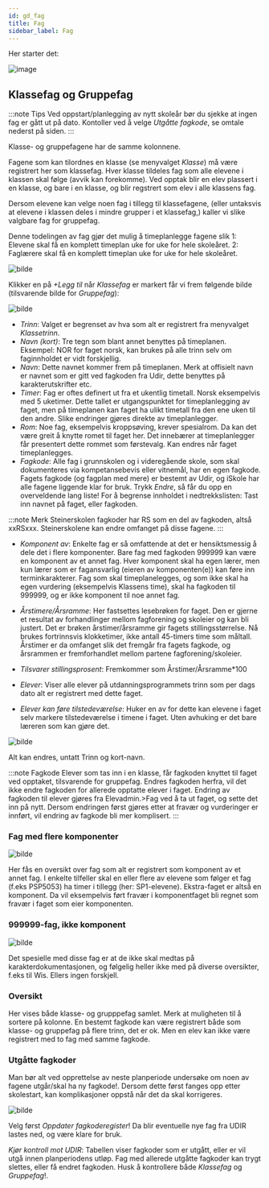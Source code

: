 ```yaml
---
id: gd_fag
title: Fag
sidebar_label: Fag
---
```


Her starter det:

![image](https://github.com/BarmanHanssen/iskole/assets/80097133/a3738e48-fd7b-4bf1-a113-97a5c4aa6c08)

## Klassefag og Gruppefag

:::note Tips
Ved oppstart/planlegging av nytt skoleår bør du sjekke at ingen fag er gått ut på dato. Kontoller ved å velge _Utgåtte fagkode_, se omtale nederst på siden.
:::

Klasse- og gruppefagene har de samme kolonnene.

Fagene som kan tilordnes en klasse (se menyvalget _Klasse_) må være registrert her som klassefag. Hver klasse tildeles fag som alle elevene i klassen skal følge (avvik kan forekomme). Ved opptak blir en elev plassert i en klasse, og bare i en klasse, og blir regstrert som elev i alle klassens fag.

Dersom elevene kan velge noen fag i tillegg til klassefagene, (eller untaksvis at elevene i klassen deles i mindre grupper i et klassefag,) kaller vi slike valgbare fag for gruppefag.

Denne todelingen av fag gjør det mulig å timeplanlegge fagene slik
1: Elevene skal få en komplett timeplan uke for uke for hele skoleåret.
2: Faglærere skal få en komplett timeplan uke for uke for hele skoleåret.

![bilde](https://user-images.githubusercontent.com/80097133/148217099-db9f8d2c-d627-4a13-814a-ef3103f40efa.png)

Klikker en på _+Legg til_ når _Klassefag_ er markert får vi frem følgende bilde (tilsvarende bilde for _Gruppefag_):

![bilde](https://user-images.githubusercontent.com/80097133/148051512-459f58df-eb82-42dc-9084-2741a80e8c4d.png)

- _Trinn_: Valget er begrenset av hva som alt er registrert fra menyvalget _Klassetrinn_.
- _Navn (kort)_: Tre tegn som blant annet benyttes på timeplanen. Eksempel: NOR for faget norsk, kan brukes på alle trinn selv om faginnholdet er vidt forskjellig.
- _Navn_: Dette navnet kommer frem på timeplanen. Merk at offisielt navn er navnet som er gitt ved fagkoden fra Udir, dette benyttes på karakterutskrifter etc.
- _Timer_: Fag er oftes definert ut fra et ukentlig timetall. Norsk eksempelvis med 5 uketimer. Dette tallet er utgangspunktet for timeplanlegging av faget, men på timeplanen kan faget ha ulikt timetall fra den ene uken til den andre. Slike endringer gjøres direkte av timeplanlegger.
- _Rom_: Noe fag, eksempelvis kroppsøving, krever spesialrom. Da kan det være greit å knytte romet til faget her. Det innebærer at timeplanlegger får presentert dette rommet som førstevalg. Kan endres når faget timeplanlegges.
- _Fagkode_: Alle fag i grunnskolen og i videregående skole, som skal dokumenteres via kompetansebevis eller vitnemål,  har en egen fagkode. Fagets fagkode (og fagplan med mere) er bestemt av Udir, og iSkole har alle fagene liggende klar for bruk. Trykk _Endre_, så får du opp en overveldende lang liste! For å begrense innholdet i nedtrekkslisten: Tast inn navnet på faget, eller fagkoden. 

:::note Merk 
Steinerskolen fagkoder har RS som en del av fagkoden, altså xxRSxxx. Steinerskolene kan endre omfanget på disse fagene.
:::

- _Komponent av_: Enkelte fag  er så omfattende at det er hensiktsmessig å dele det i flere komponenter. Bare fag med fagkoden 999999 kan være en komponent av et annet fag. Hver komponent skal ha egen lærer, men kun lærer som er fagansvarlig (eieren av komponenten(e)) kan føre inn terminkarakterer. 
Fag som skal timeplanelegges, og som ikke skal ha egen vurdering (eksempelvis Klassens time), skal ha fagkoden til 999999, og er ikke komponent til noe annet fag.

- _Årstimere/Årsramme_: Her fastsettes lesebrøken for faget. Den er gjerne et resultat av forhandlinger mellom fagforening og skoleier og kan bli justert. Det er brøken årstimer/årsramme gir fagets stillingsstørrelse. Nå brukes fortrinnsvis klokketimer, ikke antall 45-timers time som måltall. Årstimer er da omfanget slik det fremgår fra fagets fagkode, og årsrammen er fremforhandlet mellom partene fagforening/skoleier.

- _Tilsvarer stillingsprosent_: Fremkommer som Årstimer/Årsramme*100

- _Elever_: Viser alle elever på utdanningsprogrammets trinn som per dags dato alt er registrert med dette faget.

- _Elever kan føre tilstedeværelse_: Huker en av for dette kan elevene i faget selv markere tilstedeværelse i timene i faget. Uten avhuking er det bare læreren som kan gjøre det.

![bilde](https://user-images.githubusercontent.com/80097133/148216979-4a70e97a-f144-4965-90fa-2c32c94b88e9.png)

Alt kan endres, untatt Trinn og kort-navn. 

:::note Fagkode
Elever som tas inn i en klasse, får fagkoden knyttet til faget ved opptaket, tilsvarende for gruppefag. Endres fagkoden herfra, vil det ikke endre fagkoden for allerede opptatte elever i faget. Endring av fagkoden til elever gjøres fra Elevadmin.>Fag ved å ta ut faget, og sette det inn på nytt. Dersom endringen først gjøres etter at fravær og vurderinger er innført, vil endring av fagkode bli mer komplisert.
:::

### Fag med flere komponenter

![bilde](https://user-images.githubusercontent.com/80097133/148037649-05605fdd-6d6f-4fd0-9c82-05146c6f4296.png)

Her fås en oversikt over fag som alt er registrert som komponent av et annet fag. I enkelte tilfeller skal en eller flere av elevene som følger et fag (f.eks PSP5053) ha timer i tillegg (her: SP1-elevene). Ekstra-faget er altså en komponent. Da vil eksempelvis ført fravær i komponentfaget bli regnet som fravær i faget som eier komponenten.

### 999999-fag, ikke komponent

![bilde](https://user-images.githubusercontent.com/80097133/148039601-e0a285a0-3e6a-4384-9363-3c0f3c2e9cd7.png)

Det spesielle med disse fag er at de ikke skal medtas på karakterdokumentasjonen, og følgelig heller ikke med på diverse oversikter, f.eks til Wis. Ellers ingen forskjell.

### Oversikt
Her vises både klasse- og grupppefag samlet. Merk at muligheten til å sortere på kolonne. En bestemt fagkode kan være registrert både som klasse- og gruppefag på flere trinn, det er ok. Men en elev kan ikke være registrert med to fag med samme fagkode.

### Utgåtte fagkoder

Man bør alt ved opprettelse av neste planperiode undersøke om noen av fagene utgår/skal ha ny fagkode!. Dersom dette først fanges opp etter skolestart, kan komplikasjoner oppstå når det da skal korrigeres.

![bilde](https://user-images.githubusercontent.com/80097133/148227777-d2027624-be2f-4743-b5cc-2d258dfc011f.png)

Velg først _Oppdater fagkoderegister_! Da blir eventuelle nye fag fra UDIR lastes ned, og være klare for bruk.

_Kjør kontroll mot UDIR_: Tabellen viser fagkoder som er utgått, eller er vil utgå innen planperiodens utløp. Fag med allerede utgåtte fagkoder kan trygt slettes, eller få endret fagkoden. Husk å kontrollere både  _Klassefag_ og _Gruppefag_!.
